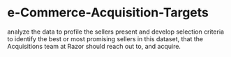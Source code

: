 # e-Commerce-Acquisition-Targets
 analyze the data to profile the sellers present and develop selection  criteria to identify the best or most promising sellers in this dataset, that the Acquisitions team at  Razor should reach out to, and acquire.
